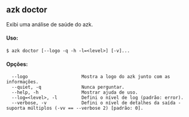 ## azk doctor

  Exibi uma análise de saúde do azk.

#### Uso:

    $ azk doctor [--logo -q -h -l=<level>] [-v]...

  ####  Opções:

```
  --logo                    Mostra a logo do azk junto com as informações.
  --quiet, -q               Nunca perguntar.
  --help, -h                Mostrar ajuda de uso.
  --log=<level>, -l         Defini o nível de log (padrão: error).
  --verbose, -v             Defini o nível de detalhes da saída - suporta múltiplos (-vv == --verbose 2) [padrão: 0].
```
